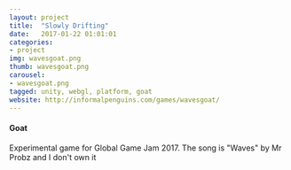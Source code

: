 ```yaml
---
layout: project
title:  "Slowly Drifting"
date:   2017-01-22 01:01:01
categories:
- project
img: wavesgoat.png
thumb: wavesgoat.png
carousel:
- wavesgoat.png
tagged: unity, webgl, platform, goat
website: http://informalpenguins.com/games/wavesgoat/
---
```

#### Goat
Experimental game for Global Game Jam 2017. The song is "Waves" by Mr Probz and I don't own it
